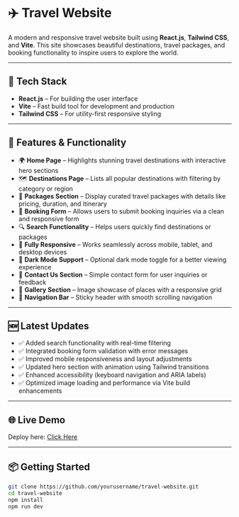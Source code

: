 # ✈️ Travel Website

A modern and responsive travel website built using **React.js**, **Tailwind CSS**, and **Vite**. This site showcases beautiful destinations, travel packages, and booking functionality to inspire users to explore the world.

---

## 🚀 Tech Stack

- **React.js** – For building the user interface  
- **Vite** – Fast build tool for development and production  
- **Tailwind CSS** – For utility-first responsive styling  

---

## 🔧 Features & Functionality

- 🌍 **Home Page** – Highlights stunning travel destinations with interactive hero sections  
- 🗺️ **Destinations Page** – Lists all popular destinations with filtering by category or region  
- 💼 **Packages Section** – Display curated travel packages with details like pricing, duration, and itinerary  
- 📆 **Booking Form** – Allows users to submit booking inquiries via a clean and responsive form  
- 🔍 **Search Functionality** – Helps users quickly find destinations or packages  
- 📱 **Fully Responsive** – Works seamlessly across mobile, tablet, and desktop devices  
- 🌙 **Dark Mode Support** – Optional dark mode toggle for a better viewing experience  
- 💬 **Contact Us Section** – Simple contact form for user inquiries or feedback  
- 📸 **Gallery Section** – Image showcase of places with a responsive grid  
- 🧭 **Navigation Bar** – Sticky header with smooth scrolling navigation  

---

## 🆕 Latest Updates

- ✅ Added search functionality with real-time filtering  
- ✅ Integrated booking form validation with error messages  
- ✅ Improved mobile responsiveness and layout adjustments  
- ✅ Updated hero section with animation using Tailwind transitions  
- ✅ Enhanced accessibility (keyboard navigation and ARIA labels)  
- ✅ Optimized image loading and performance via Vite build enhancements  

---

## 🌐 Live Demo

Deploy here: <a href="https://lucky-cannoli-5ccad0.netlify.app/" target="_blank">Click Here</a>

---

## 📦 Getting Started

```bash
git clone https://github.com/yourusername/travel-website.git
cd travel-website
npm install
npm run dev
